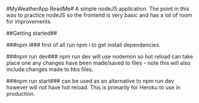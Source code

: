 #MyWeatherApp ReadMe#
A simple nodeJS application. The point in this was to practice nodeJS so the frontend is very basic and has a lot of room for improvements.

##Getting started##

###npm i###
first of all run npm i to get install dependencies.

###npm run dev###
npm run dev will use nodemon so hot reload can take place one any changes have been made/saved to files - note this will also include changes made to hbs files.

###npm run start###
can be used as an alternative to npm run dev however will not have hot reload. This is primarily for Heroku to use in production.
